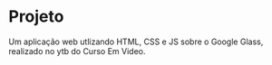 # Projeto 
Um aplicação web utlizando HTML, CSS e JS sobre o Google Glass, realizado no ytb do Curso Em Video.